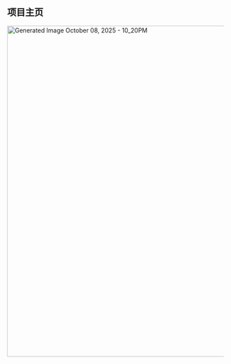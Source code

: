## 项目主页
<img width="1344" height="768" alt="Generated Image October 08, 2025 - 10_20PM" src="https://github.com/user-attachments/assets/5d778f4a-9880-4eb7-9ad5-691f510fdd3d" />


